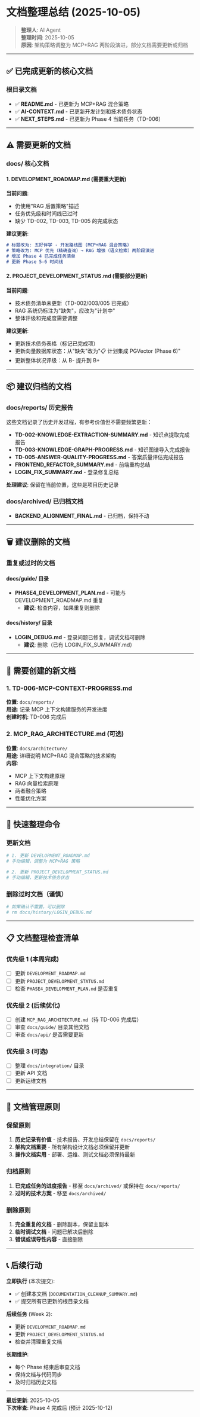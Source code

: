 # 文档整理总结 (2025-10-05)

> **整理人**: AI Agent  
> **整理时间**: 2025-10-05  
> **原因**: 架构策略调整为 MCP+RAG 两阶段演进，部分文档需要更新或归档

---

## ✅ 已完成更新的核心文档

### 根目录文档
- ✅ **README.md** - 已更新为 MCP+RAG 混合策略
- ✅ **AI-CONTEXT.md** - 已更新开发计划和技术债务状态
- ✅ **NEXT_STEPS.md** - 已更新为 Phase 4 当前任务（TD-006）

---

## ⚠️ 需要更新的文档

### docs/ 核心文档

#### 1. **DEVELOPMENT_ROADMAP.md** (需要重大更新)
**当前问题**: 
- 仍使用"RAG 后置策略"描述
- 任务优先级和时间线已过时
- 缺少 TD-002, TD-003, TD-005 的完成状态

**建议更新**:
```markdown
# 标题改为: 五好伴学 - 开发路线图 (MCP+RAG 混合策略)
# 策略改为: MCP 优先（精确查询）→ RAG 增强（语义检索）两阶段演进
# 增加 Phase 4 已完成任务清单
# 更新 Phase 5-6 时间线
```

#### 2. **PROJECT_DEVELOPMENT_STATUS.md** (需要部分更新)
**当前问题**:
- 技术债务清单未更新（TD-002/003/005 已完成）
- RAG 系统仍标注为"缺失"，应改为"计划中"
- 整体评级和完成度需要调整

**建议更新**:
- 更新技术债务表格（标记已完成项）
- 更新向量数据库状态：从"缺失"改为"📋 计划集成 PGVector (Phase 6)"
- 更新整体状况评级：从 B- 提升到 B+

---

## 📦 建议归档的文档

### docs/reports/ 历史报告
这些文档记录了历史开发过程，有参考价值但不需要频繁更新：

- **TD-002-KNOWLEDGE-EXTRACTION-SUMMARY.md** - 知识点提取完成报告
- **TD-003-KNOWLEDGE-GRAPH-PROGRESS.md** - 知识图谱导入完成报告
- **TD-005-ANSWER-QUALITY-PROGRESS.md** - 答案质量评估完成报告
- **FRONTEND_REFACTOR_SUMMARY.md** - 前端重构总结
- **LOGIN_FIX_SUMMARY.md** - 登录修复总结

**处理建议**: 保留在当前位置，这些是项目历史记录

### docs/archived/ 已归档文档
- **BACKEND_ALIGNMENT_FINAL.md** - 已归档，保持不动

---

## 🗑️ 建议删除的文档

### 重复或过时的文档

#### docs/guide/ 目录
- **PHASE4_DEVELOPMENT_PLAN.md** - 可能与 DEVELOPMENT_ROADMAP.md 重复
  - **建议**: 检查内容，如果重复则删除

#### docs/history/ 目录
- **LOGIN_DEBUG.md** - 登录问题已修复，调试文档可删除
  - **建议**: 删除（已有 LOGIN_FIX_SUMMARY.md）

---

## 📝 需要创建的新文档

### 1. **TD-006-MCP-CONTEXT-PROGRESS.md**
**位置**: `docs/reports/`  
**用途**: 记录 MCP 上下文构建服务的开发进度  
**创建时机**: TD-006 完成后

### 2. **MCP_RAG_ARCHITECTURE.md** (可选)
**位置**: `docs/architecture/`  
**用途**: 详细说明 MCP+RAG 混合策略的技术架构  
**内容**:
- MCP 上下文构建原理
- RAG 向量检索原理
- 两者融合策略
- 性能优化方案

---

## 🔧 快速整理命令

### 更新文档
```bash
# 1. 更新 DEVELOPMENT_ROADMAP.md
# 手动编辑，调整为 MCP+RAG 策略

# 2. 更新 PROJECT_DEVELOPMENT_STATUS.md
# 手动编辑，更新技术债务状态
```

### 删除过时文档（谨慎）
```bash
# 如果确认不需要，可以删除
# rm docs/history/LOGIN_DEBUG.md
```

---

## 📋 文档整理检查清单

### 优先级 1 (本周完成)
- [ ] 更新 `DEVELOPMENT_ROADMAP.md`
- [ ] 更新 `PROJECT_DEVELOPMENT_STATUS.md`
- [ ] 检查 `PHASE4_DEVELOPMENT_PLAN.md` 是否重复

### 优先级 2 (后续优化)
- [ ] 创建 `MCP_RAG_ARCHITECTURE.md`（待 TD-006 完成后）
- [ ] 审查 `docs/guide/` 目录其他文档
- [ ] 审查 `docs/api/` 是否需要更新

### 优先级 3 (可选)
- [ ] 整理 `docs/integration/` 目录
- [ ] 更新 API 文档
- [ ] 更新运维文档

---

## 🎯 文档管理原则

### 保留原则
1. **历史记录有价值** - 技术报告、开发总结保留在 `docs/reports/`
2. **架构文档重要** - 所有架构设计文档必须保留并更新
3. **操作文档实用** - 部署、运维、测试文档必须保持最新

### 归档原则
1. **已完成任务的进度报告** - 移至 `docs/archived/` 或保持在 `docs/reports/`
2. **过时的技术方案** - 移至 `docs/archived/`

### 删除原则
1. **完全重复的文档** - 删除副本，保留主副本
2. **临时调试文档** - 问题已解决后删除
3. **错误或误导性内容** - 直接删除

---

## 📞 后续行动

**立即执行** (本次提交):
- ✅ 创建本文档 (`DOCUMENTATION_CLEANUP_SUMMARY.md`)
- ✅ 提交所有已更新的根目录文档

**后续任务** (Week 2):
- 更新 `DEVELOPMENT_ROADMAP.md`
- 更新 `PROJECT_DEVELOPMENT_STATUS.md`
- 检查并清理重复文档

**长期维护**:
- 每个 Phase 结束后审查文档
- 保持文档与代码同步
- 及时归档历史文档

---

**最后更新**: 2025-10-05  
**下次审查**: Phase 4 完成后 (预计 2025-10-12)
